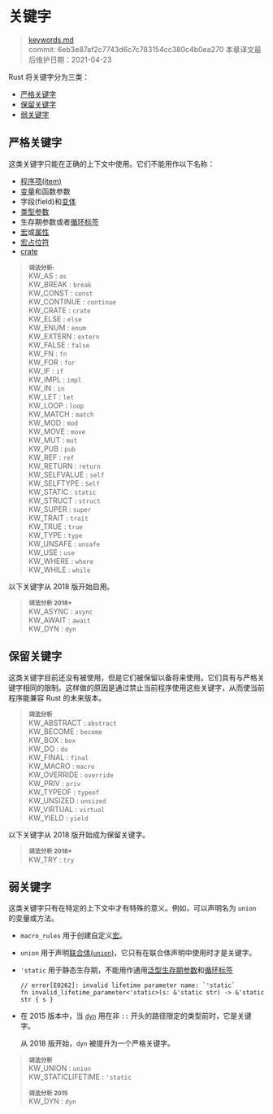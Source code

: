 # 关键字

>[keywords.md](https://github.com/rust-lang/reference/blob/master/src/keywords.md)\
>commit: 6eb3e87af2c7743d6c7c783154cc380c4b0ea270
>本章译文最后维护日期：2021-04-23

Rust 将关键字分为三类：

  - [严格关键字](#strict-keywords)
  - [保留关键字](#reserved-keywords)
  - [弱关键字](#weak-keywords)

## 严格关键字

这类关键字只能在正确的上下文中使用。它们不能用作以下名称：

* [程序项(item)][Items]
* [变量][Variables]和函数参数
* 字段(field)和[变体][variants]
* [类型参数][Type parameters]
* 生存期参数或者[循环标签][loop labels]
* [宏][Macros]或[属性][attributes]
* [宏占位符][Macro placeholders]
* [crate][Crates]

> **<sup>词法分析:<sup>**\
> KW_AS             : `as`\
> KW_BREAK          : `break`\
> KW_CONST          : `const`\
> KW_CONTINUE       : `continue`\
> KW_CRATE          : `crate`\
> KW_ELSE           : `else`\
> KW_ENUM           : `enum`\
> KW_EXTERN         : `extern`\
> KW_FALSE          : `false`\
> KW_FN             : `fn`\
> KW_FOR            : `for`\
> KW_IF             : `if`\
> KW_IMPL           : `impl`\
> KW_IN             : `in`\
> KW_LET            : `let`\
> KW_LOOP           : `loop`\
> KW_MATCH          : `match`\
> KW_MOD            : `mod`\
> KW_MOVE           : `move`\
> KW_MUT            : `mut`\
> KW_PUB            : `pub`\
> KW_REF            : `ref`\
> KW_RETURN         : `return`\
> KW_SELFVALUE      : `self`\
> KW_SELFTYPE       : `Self`\
> KW_STATIC         : `static`\
> KW_STRUCT         : `struct`\
> KW_SUPER          : `super`\
> KW_TRAIT          : `trait`\
> KW_TRUE           : `true`\
> KW_TYPE           : `type`\
> KW_UNSAFE         : `unsafe`\
> KW_USE            : `use`\
> KW_WHERE          : `where`\
> KW_WHILE          : `while`

以下关键字从 2018 版开始启用。

> **<sup>词法分析 2018+</sup>**\
> KW_ASYNC          : `async`\
> KW_AWAIT          : `await`\
> KW_DYN            : `dyn`

## 保留关键字

这类关键字目前还没有被使用，但是它们被保留以备将来使用。它们具有与严格关键字相同的限制。这样做的原因是通过禁止当前程序使用这些关键字，从而使当前程序能兼容 Rust 的未来版本。

> **<sup>词法分析</sup>**\
> KW_ABSTRACT       : `abstract`\
> KW_BECOME         : `become`\
> KW_BOX            : `box`\
> KW_DO             : `do`\
> KW_FINAL          : `final`\
> KW_MACRO          : `macro`\
> KW_OVERRIDE       : `override`\
> KW_PRIV           : `priv`\
> KW_TYPEOF         : `typeof`\
> KW_UNSIZED        : `unsized`\
> KW_VIRTUAL        : `virtual`\
> KW_YIELD          : `yield`

以下关键字从 2018 版开始成为保留关键字。

> **<sup>词法分析 2018+</sup>**\
> KW_TRY   : `try`

## 弱关键字

这类关键字只有在特定的上下文中才有特殊的意义。例如，可以声明名为 `union` 的变量或方法。

* `macro_rules` 用于创建自定义[宏][macros]。
* `union` 用于声明[联合体(`union`)][union]，它只有在联合体声明中使用时才是关键字。
* `'static` 用于静态生存期，不能用作通用[泛型生存期参数][generic lifetime parameter]和[循环标签][loop label]
  
  ```compile_fail
  // error[E0262]: invalid lifetime parameter name: `'static`
  fn invalid_lifetime_parameter<'static>(s: &'static str) -> &'static str { s }
  ```
* 在 2015 版本中，当 [`dyn`] 用在非 `::` 开头的路径限定的类型前时，它是关键字。
  
  从 2018 版开始，`dyn` 被提升为一个严格关键字。

> **<sup>词法分析</sup>**\
> KW_UNION          : `union`\
> KW_STATICLIFETIME : `'static`
>
> **<sup>词法分析 2015</sup>**\
> KW_DYN            : `dyn`

[items]: items.md
[Variables]: variables.md
[Type parameters]: types/parameters.md
[loop labels]: expressions/loop-expr.md#loop-labels
[Macros]: macros.md
[attributes]: attributes.md
[Macro placeholders]: macros-by-example.md
[Crates]: crates-and-source-files.md
[union]: items/unions.md
[variants]: items/enumerations.md
[`dyn`]: types/trait-object.md
[loop label]: expressions/loop-expr.md#loop-labels
[generic lifetime parameter]: items/generics.md

